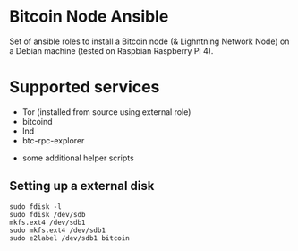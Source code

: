# Bitcoin Node Ansible

Set of ansible roles to install a Bitcoin node (& Lighntning Network Node) on a Debian machine (tested on Raspbian Raspberry Pi 4).


# Supported services

- Tor (installed from source using external role)
- bitcoind
- lnd
- btc-rpc-explorer
+ some additional helper scripts


## Setting up a external disk

```
sudo fdisk -l
sudo fdisk /dev/sdb
mkfs.ext4 /dev/sdb1
sudo mkfs.ext4 /dev/sdb1
sudo e2label /dev/sdb1 bitcoin
```